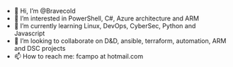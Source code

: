 - 👋 Hi, I’m @Bravecold
- 👀 I’m interested in PowerShell, C#, Azure architecture and ARM
- 🌱 I’m currently learning Linux, DevOps, CyberSec, Python and Javascript 
- 💞️ I’m looking to collaborate on D&D, ansible, terraform, automation, ARM and DSC projects
- 📫 How to reach me: fcampo at hotmail.com

<!---
Bravecold/Bravecold is a ✨ special ✨ repository because its `README.md` (this file) appears on your GitHub profile.
You can click the Preview link to take a look at your changes.
--->
